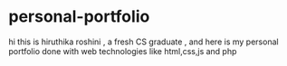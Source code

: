 # personal-portfolio
hi this is hiruthika roshini , a fresh CS graduate , and here is my personal portfolio done with web technologies like html,css,js and php 
